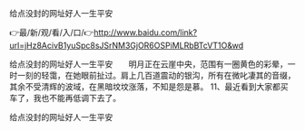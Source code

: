 给点没封的网址好人一生平安

👉最/新/观/看/入/口/👉http://www.baidu.com/link?url=jHz8AcivB1yuSpc8sJSrNM3GjOR6OSPiMLRbBTcVT1O&wd

给点没封的网址好人一生平安　　明月正在云崖中央，范围有一圈黄色的彩晕，一时一刻的轻霭，在她眼前扯过。肩上几百道震动的银沟，所有在微叱凄其的音缀，其余不受清辉的波域，在黑暗坟坟涨落，不知是怨是慕。
	11、最近看到大家都买车了，我也不能再低调下去了。


给点没封的网址好人一生平安
